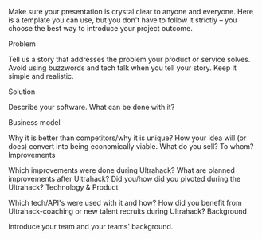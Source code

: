 Make sure your presentation is crystal clear to anyone and everyone. Here is a template you can use, but you don't have to follow it strictly – you choose the best way to introduce your project outcome.

Problem

Tell us a story that addresses the problem your product or service solves. Avoid using buzzwords and tech talk when you tell your story. Keep it simple and realistic.

Solution

Describe your software. What can be done with it?

Business model

Why it is better than competitors/why it is unique?
How your idea will (or does) convert into being economically viable. What do you sell? To whom?
Improvements

Which improvements were done during Ultrahack?
What are planned improvements after Ultrahack?
Did you/how did you pivoted during the Ultrahack?
Technology & Product

Which tech/API's were used with it and how?
How did you benefit from Ultrahack-coaching or new talent recruits during Ultrahack?
Background

Introduce your team and your teams' background.
